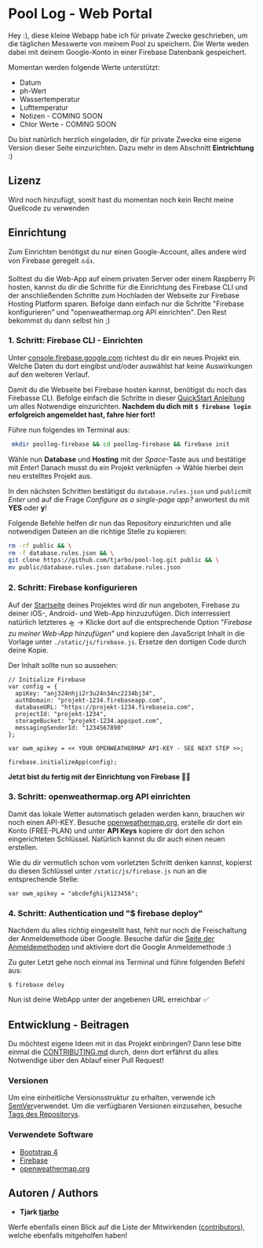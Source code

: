 # Pool Log - Web Portal

Hey :),
diese kleine Webapp habe ich für private Zwecke geschrieben, um die täglichen Messwerte von meinem Pool zu speichern. Die Werte weden dabei mit deinem Google-Konto in einer Firebase Datenbank gespeichert.

Momentan werden folgende Werte unterstützt:
* Datum
* ph-Wert
* Wassertemperatur
* Lufttemperatur
* Notizen - COMING SOON
* Chlor Werte - COMING SOON

Du bist natürlich herzlich eingeladen, dir für private Zwecke eine eigene Version dieser Seite einzurichten. Dazu mehr in dem Abschnitt **Eintrichtung** :)

## Lizenz

Wird noch hinzufügt, somit hast du momentan noch kein Recht meine Quellcode zu verwenden   


## Einrichtung

Zum Einrichten benötigst du nur einen Google-Account, alles andere wird von Firebase geregelt 🔝👍. 

Solltest du die Web-App auf einem privaten Server oder einem Raspberry Pi hosten, kannst du dir die Schritte für die Einrichtung des Firebase CLI und der anschließenden Schritte zum Hochladen der Webseite zur Firebase Hosting Platform sparen. Befolge dann einfach nur die Schritte "Firebase konfigurieren" und "openweathermap.org API einrichten". Den Rest bekommst du dann selbst hin ;)

### 1. Schritt: Firebase CLI - Einrichten

Unter [console.firebase.google.com](https://console.firebase.google.com) richtest du dir ein neues Projekt ein. Welche Daten du dort eingibst und/oder auswählst hat keine Auswirkungen auf den weiteren Verlauf.

Damit du die Webseite bei Firebase hosten kannst, benötigst du noch das Firebasse CLI. Befolge einfach die Schritte in dieser [QuickStart Anleitung](https://firebase.google.com/docs/hosting/quickstart) um alles Notwendige einzurichten. **Nachdem du dich mit ```$ firebase login``` erfolgreich angemeldet hast, fahre hier fort!**

Führe nun folgendes im Terminal aus:
```bash
 mkdir poollog-firebase && cd poollog-firebase && firebase init
 ```

Wähle nun **Database** und **Hosting** mit der *Space*-Taste aus und bestätige mit *Enter*! Danach musst du ein Projekt verknüpfen -> Wähle hierbei dein neu erstelltes Projekt aus.

In den nächsten Schritten bestätigst du ```database.rules.json``` und ```public```mit *Enter* und auf die Frage *Configure as a single-page app?* anwortest du mit **YES** oder **y**!

Folgende Befehle helfen dir nun das Repository einzurichten und alle notwendigen Dateien an die richtige Stelle zu kopieren:
```bash 
rm -rf public && \
rm -f database.rules.json && \
git clone https://github.com/tjarbo/pool-log.git public && \
mv public/database.rules.json database.rules.json
```

### 2. Schritt: Firebase konfigurieren

Auf der [Startseite](https://console.firebase.google.com/project/_/overview) deines Projektes wird dir nun angeboten, Firebase zu deiner iOS-, Android- und Web-App hinzuzufügen. Dich interressiert natürlich letzteres 🛸 -> Klicke dort auf die entsprechende Option "*Firebase zu meiner Web-App hinzufügen*" und kopiere den JavaScript Inhalt in die Vorlage unter ```./static/js/firebase.js```. Ersetze den dortigen Code durch deine Kopie. 

Der Inhalt sollte nun so aussehen:

```JS
// Initialize Firebase
var config = {
  apiKey: "anj324nhji2r3u24n34nc2234bj34",
  authDomain: "projekt-1234.firebaseapp.com",
  databaseURL: "https://projekt-1234.firebaseio.com",
  projectId: "projekt-1234",
  storageBucket: "projekt-1234.appspot.com",
  messagingSenderId: "1234567890"
};

var owm_apikey = << YOUR OPENWEATHERMAP API-KEY - SEE NEXT STEP >>;

firebase.initializeApp(config);
```

**Jetzt bist du fertig mit der Einrichtung von Firebase 🎉🍾**

### 3. Schritt: openweathermap.org API einrichten

Damit das lokale Wetter automatisch geladen werden kann, brauchen wir noch einen API-KEY. Besuche [openweathermap.org](https://openweathermap.org/), erstelle dir dort ein Konto (FREE-PLAN) und unter **API Keys** kopiere dir dort den schon eingerichteten Schlüssel. Natürlich kannst du dir auch einen neuen erstellen.

Wie du dir vermutlich schon vom vorletzten Schritt denken kannst, kopierst du diesen Schlüssel
unter ```/static/js/firebase.js``` nun an die entsprechende Stelle:
```JS
var owm_apikey = "abcdefghijk123456";
```

### 4. Schritt: Authentication und "$ firebase deploy"

Nachdem du alles richtig eingestellt hast, fehlt nur noch die Freischaltung der Anmeldemethode über Google. Besuche dafür die [Seite der Anmeldemethoden](https://console.firebase.google.com/project/_/authentication/providers) und aktiviere dort die Google Anmeldemethode :)

Zu guter Letzt gehe noch einmal ins Terminal und führe folgenden Befehl aus:

```$ firebase deloy```

Nun ist deine WebApp unter der angebenen URL erreichbar ✅


## Entwicklung - Beitragen

Du möchtest eigene Ideen mit in das Projekt einbringen? Dann lese bitte einmal die [CONTRIBUTING.md](https://gist.github.com/PurpleBooth/b24679402957c63ec426) durch, denn dort erfährst du alles Notwendige über den Ablauf einer Pull Request!

### Versionen

Um eine einheitliche Versionsstruktur zu erhalten, verwende ich [SemVer](http://semver.org/)verwendet. Um die verfügbaren Versionen einzusehen, besuche [Tags des Repositorys](https://github.com/tjarbo/Pool-Log/tags).

### Verwendete Software

* [Bootstrap 4](https://getbootstrap.com)
* [Firebase](https://firebase.google.com)
* [openweathermap.org](https://openweathermap.org/)


## Autoren / Authors

* **Tjark [tjarbo](http://www.github/tjarbo)**

Werfe ebenfalls einen Blick auf die Liste der Mitwirkenden ([contributors](https://github.com/tjarbo/Pool-Log/CONTRIBUTORS.md)), welche ebenfalls mitgeholfen haben!
